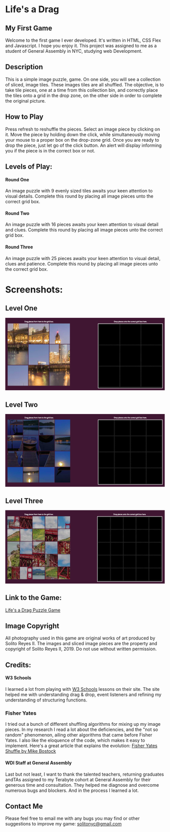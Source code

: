 # Life's a Drag
## My First Game
Welcome to the first game I ever developed. It's written in HTML, CSS Flex and Javascript. I hope you enjoy it. This project was assigned to me as a student of General Assembly in NYC, studying web Development.

## Description
This is a simple image puzzle, game. On one side, you will see a collection of sliced, image tiles. These images tiles are all shuffled. The objective, is to take tile pieces, one at a time from this collection bin, and correctly place the tiles onto a grid in the drop zone, on the other side in order to complete the original picture.

## How to Play
Press refresh to reshuffle the pieces. Select an image piece by clicking on it. Move the piece by holding down the click, while simultaneously moving your mouse to a proper box on the drop-zone grid. Once you are ready to drop the piece, just let go of the click button. An alert will display informing you if the piece is in the correct box or not.

## Levels of Play:
#### Round One
An image puzzle with 9 evenly sized tiles awaits your keen attention to visual details. Complete this round by placing all image pieces unto the correct grid box.

#### Round Two
An image puzzle with 16 pieces awaits your keen attention to visual detail and clues. Complete this round by placing all image pieces unto the correct grid box.

#### Round Three
An image puzzle with 25 pieces awaits your keen attention to visual detail, clues and patience. Complete this round by placing all image pieces unto the correct grid box.

# Screenshots:
## Level One
![Level One Screen Shot](images/readme/screenshot-level-one.png)

## Level Two
![Level Two Screen Shot](images/readme/screenshot-level-two.png)

## Level Three
![Level Three Screen Shot](images/readme/screenshot-level-three.png)

## Link to the Game:
[Life's a Drag Puzzle Game](https://solitonyc.github.io/puzzle-game/)

## Image Copyright
All photography used in this game are original works of art produced by Solito Reyes II. The images and sliced image pieces are the property and copyright of Solito Reyes II, 2019. Do not use without written permission.

## Credits:
#### W3 Schools
I learned a lot from playing with [W3 Schools](https://www.w3schools.com/) lessons on their site. The site helped me with understanding drag & drop, event listeners and refining my understanding of structuring functions. 

### Fisher Yates
I tried out a bunch of different shuffling algorithms for mixing up my image pieces. In my research I read a lot about the deficiencies, and the "not so random" phenomenon, ailing other algorithms that came before Fisher Yates. I also like the eloquence of the code, which makes it easy to implement. Here's a great article that explains the evolution: [Fisher Yates Shuffle by Mike Bostock](https://bost.ocks.org/mike/shuffle/)


#### WDI Staff at General Assembly
Last but not least, I want to thank the talented teachers, returning graduates andTAs assigned to my Terabyte cohort at General Assembly for their generous time and consultation. They helped me diagnose and overcome numerous bugs and blockers. And in the process I learned a lot.

## Contact Me
Please feel free to email me with any bugs you may find or other suggestions to improve my game: solitonyc@gmail.com
